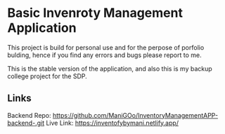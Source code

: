 # Basic Invenroty Management Application

This project is build for personal use and for the perpose of porfolio bulding, hence if you find any errors and bugs please report to me.

This is the stable version of the application, 
and also this is my backup college project for the SDP.

## Links
Backend Repo: https://github.com/ManiGOo/InventoryManagementAPP-backend-.git
Live Link: https://inventofybymani.netlify.app/